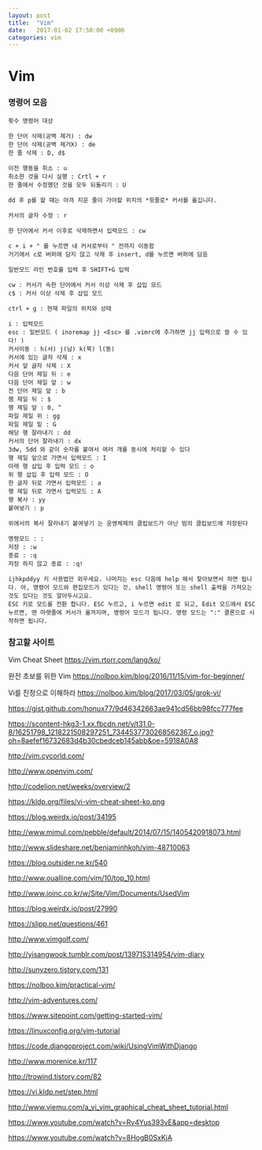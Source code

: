 ```yaml
---
layout: post
title:  "Vim"
date:   2017-01-02 17:50:00 +0900
categories: vim
---
```


# Vim

### 명령어 모음
```
횟수 명령어 대상

한 단어 삭제(공백 제거) : dw
한 단어 삭제(공백 제거X) : de
한 줄 삭제 : D, d$

이전 행동을 취소 : u
취소한 것을 다시 실행 : Crtl + r
한 줄에서 수정했던 것을 모두 되돌리기 : U

dd 후 p를 할 때는 아까 지운 줄이 가야할 위치의 *윗줄로* 커서를 옮깁니다.

커서의 글자 수정 : r

한 단어에서 커서 이후로 삭제하면서 입력모드 : cw

c + i + " 를 누르면 내 커서로부터 " 전까지 이동함
거기에서 c로 버퍼에 담지 않고 삭제 후 insert, d를 누르면 버퍼에 담음

일반모드 라인 번호를 입력 후 SHIFT+G 입력

cw : 커서가 속한 단어에서 커서 이상 삭제 후 삽입 모드
c$ : 커서 이상 삭제 후 삽입 모드

ctrl + g : 현재 파일의 위치와 상태

i : 입력모드
esc : 일반모드 ( inoremap jj <Esc> 를 .vimrc에 추가하면 jj 입력으로 쓸 수 있다! )
커서이동 : h(서) j(남) k(북) l(동)
커서에 있는 글자 삭제 : x
커서 앞 글자 삭제 : X
다음 단어 제일 뒤 : e
다음 단어 제일 앞 : w
전 단어 제일 앞 : b
행 제일 뒤 : $
행 제일 앞 : 0, ^
파일 제일 위 : gg
파일 제일 밑 : G
해당 행 잘라내기 : dd
커서의 단어 잘라내기 : dx
3dw, 5dd 와 같이 숫자를 붙여서 여러 개를 동시에 처리할 수 있다
행 제일 앞으로 가면서 입력모드 : I
아래 행 삽입 후 입력 모드 : o
위 행 삽입 후 입력 모드 : O
한 글자 뒤로 가면서 입력모드 : a
행 제일 뒤로 가면서 입력모드 : A
행 복사 : yy
붙여넣기 : p

위에서의 복사 잘라내기 붙여넣기 는 운영체제의 클립보드가 아닌 빔의 클립보드에 저장된다

명령모드 : :
저장 : :w
종료 : :q
저장 하지 않고 종료 : :q!

ijhkpddyy 키 사용법만 외우세요. 나머지는 esc 다음에 help 해서 찾아보면서 하면 됩니다. 아, 명령어 모드와 편집모드가 있다는 것, shell 명령어 또는 shell 출력을 가져오는 것도 있다는 것도 알아두시고요.
ESC 키로 모드를 전환 합니다. ESC 누르고, i 누르면 edit 로 되고, Edit 모드에서 ESC 누르면, 맨 아랫줄에 커서가 옮겨지며, 명령어 모드가 됩니다. 명령 모드는 ":" 콜론으로 시작하면 됩니다.
```

### 참고할 사이트

Vim Cheat Sheet
https://vim.rtorr.com/lang/ko/



완전 초보를 위한 Vim
https://nolboo.kim/blog/2016/11/15/vim-for-beginner/



Vi를 진정으로 이해하라
https://nolboo.kim/blog/2017/03/05/grok-vi/



https://gist.github.com/honux77/9d46342663ae941cd56bb98fcc777fee

https://scontent-hkg3-1.xx.fbcdn.net/v/t31.0-8/16251798_1218221508297251_7344537730268562367_o.jpg?oh=8aefef16732683d4b30cbedceb145abb&oe=5918A0A8

http://vim.cycorld.com/

http://www.openvim.com/

http://codelion.net/weeks/overview/2

https://kldp.org/files/vi-vim-cheat-sheet-ko.png

https://blog.weirdx.io/post/34195

http://www.mimul.com/pebble/default/2014/07/15/1405420918073.html

http://www.slideshare.net/benjaminhkoh/vim-48710063

https://blog.outsider.ne.kr/540

http://www.oualline.com/vim/10/top_10.html

http://www.joinc.co.kr/w/Site/Vim/Documents/UsedVim

https://blog.weirdx.io/post/27990

https://slipp.net/questions/461

http://www.vimgolf.com/

http://yisangwook.tumblr.com/post/139715314954/vim-diary

http://sunyzero.tistory.com/131

https://nolboo.kim/practical-vim/

http://vim-adventures.com/

https://www.sitepoint.com/getting-started-vim/

https://linuxconfig.org/vim-tutorial

https://code.djangoproject.com/wiki/UsingVimWithDjango

http://www.morenice.kr/117

http://trowind.tistory.com/82

https://vi.kldp.net/step.html

http://www.viemu.com/a_vi_vim_graphical_cheat_sheet_tutorial.html

https://www.youtube.com/watch?v=Rv4Yus393vE&app=desktop

https://www.youtube.com/watch?v=8HogB0SxKjA
